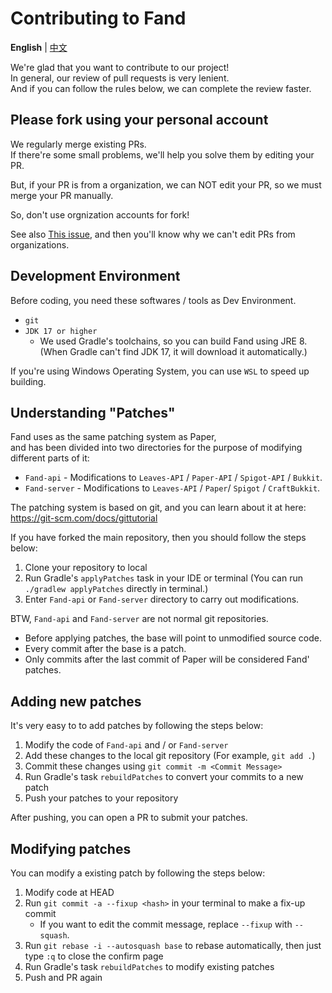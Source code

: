 Contributing to Fand
===========

**English** | [中文](https://github.com/FandMC/Fand/blob/master/docs/CONTRIBUTING_cn.md)

We're glad that you want to contribute to our project!  
In general, our review of pull requests is very lenient.  
And if you can follow the rules below, we can complete the review faster.

## Please fork using your personal account

We regularly merge existing PRs.  
If there're some small problems, we'll help you solve them by editing your PR.

But, if your PR is from a organization, we can NOT edit your PR, so we must merge your PR manually.

So, don't use orgnization accounts for fork!

See also [This issue](https://github.com/isaacs/github/issues/1681), and then you'll know why we can't edit PRs from organizations.

## Development Environment

Before coding, you need these softwares / tools as Dev Environment.

- `git`
- `JDK 17 or higher`
  - We used Gradle's toolchains, so you can build Fand using JRE 8. (When Gradle can't find JDK 17, it will download it automatically.)

If you're using Windows Operating System, you can use `WSL` to speed up building.

## Understanding "Patches"

Fand uses as the same patching system as Paper,  
and has been divided into two directories for the purpose of modifying different parts of it:

- `Fand-api` - Modifications to `Leaves-API` / `Paper-API` / `Spigot-API` / `Bukkit`.
- `Fand-server` - Modifications to `Leaves-API` / `Paper`/ `Spigot` / `CraftBukkit`.

The patching system is based on git, and you can learn about it at here: <https://git-scm.com/docs/gittutorial>

If you have forked the main repository, then you should follow the steps below:

1. Clone your repository to local
2. Run Gradle's `applyPatches` task in your IDE or terminal (You can run `./gradlew applyPatches` directly in terminal.)
3. Enter `Fand-api` or `Fand-server` directory to carry out modifications.

BTW, `Fand-api` and `Fand-server` are not normal git repositories.

- Before applying patches, the base will point to unmodified source code.
- Every commit after the base is a patch.
- Only commits after the last commit of Paper will be considered Fand' patches.

## Adding new patches

It's very easy to to add patches by following the steps below:

1. Modify the code of `Fand-api` and / or `Fand-server`
2. Add these changes to the local git repository (For example, `git add .`)
3. Commit these changes using `git commit -m <Commit Message>`
4. Run Gradle's task `rebuildPatches` to convert your commits to a new patch
5. Push your patches to your repository

After pushing, you can open a PR to submit your patches.

## Modifying patches

You can modify a existing patch by following the steps below:

1. Modify code at HEAD
2. Run `git commit -a --fixup <hash>` in your terminal to make a fix-up commit
    - If you want to edit the commit message, replace `--fixup` with `--squash`.
3. Run `git rebase -i --autosquash base` to rebase automatically, then just type `:q` to close the confirm page
4. Run Gradle's task `rebuildPatches` to modify existing patches
5. Push and PR again
